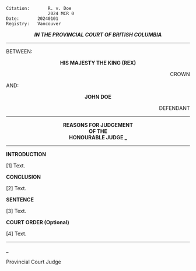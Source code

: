 	Citation:       R. v. Doe
                	2024 MCR 0
	Date:		20240101
	Registry:	Vancouver

<p align="center"><b><i>
				IN THE PROVINCIAL COURT OF BRITISH COLUMBIA
</b></i>

---

BETWEEN:
<p align="center"><b>		HIS MAJESTY THE KING (REX)				</b>
<p align="right">		CROWN
<p>				AND:
<p align="center"><b>		JOHN DOE			</b>
<p align="right">		DEFENDANT

---
	
<p align="center"><b>		
				REASONS FOR JUDGEMENT
<br>				OF THE
<br>				HONOURABLE JUDGE _

</b>

---

**INTRODUCTION**

[1] Text.

**CONCLUSION**

[2] Text.

**SENTENCE**

[3] Text.

**COURT ORDER (Optional)**

[4] Text.
	
---

_
	
Provincial Court Judge

